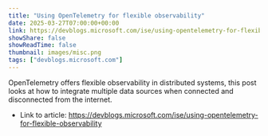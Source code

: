 ```yaml
---
title: "Using OpenTelemetry for flexible observability"
date: 2025-03-27T07:00:00+00:00
link: https://devblogs.microsoft.com/ise/using-opentelemetry-for-flexible-observability
showShare: false
showReadTime: false
thumbnail: images/misc.png
tags: ["devblogs.microsoft.com"]
---
```

OpenTelemetry offers flexible observability in distributed systems, this post looks at how to integrate multiple data sources when connected and disconnected from the internet.

- Link to article: https://devblogs.microsoft.com/ise/using-opentelemetry-for-flexible-observability